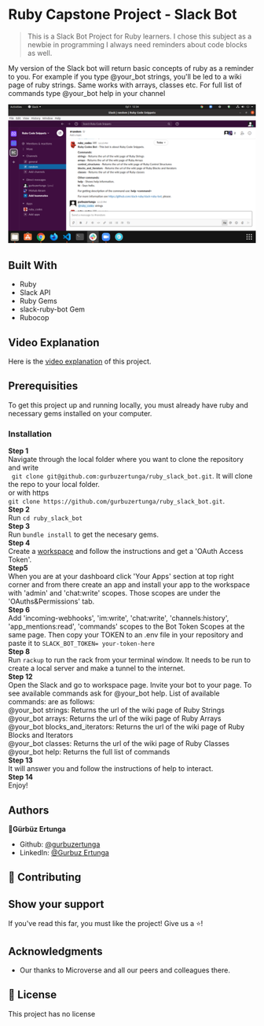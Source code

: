 # Ruby Capstone Project - Slack Bot

> This is a Slack Bot Project for Ruby learners. I chose this subject as a newbie in programming I always need reminders about code blocks as well.

My version of the Slack bot will return basic concepts of ruby as a reminder to you. For example if you type @your_bot strings, you'll be led to a wiki page of ruby strings. Same works with arrays, classes etc. For full list of commands type @your_bot help in your channel

![screenshot](./assets/screenshot.png)

## Built With
* Ruby
* Slack API
* Ruby Gems
* slack-ruby-bot Gem
* Rubocop

## Video Explanation

Here is the [video explanation](https://www.loom.com/share/c6738ee94321498bacc9f3c6eb38448e) of this project.

## Prerequisities

To get this project up and running locally, you must already have ruby and necessary gems installed on your computer.

### Installation

**Step 1**<br>
Navigate through the local folder where you want to clone the repository and write<br>
``` git clone git@github.com:gurbuzertunga/ruby_slack_bot.git```. It will clone the repo to your local folder.<br>
or with https<br>
```git clone https://github.com/gurbuzertunga/ruby_slack_bot.git```.<br>
**Step 2**<br>
Run ```cd ruby_slack_bot```<br>
**Step 3**<br>
Run ```bundle install``` to get the necesary gems.<br>
**Step 4**<br>
Create a [workspace](https://slack.com/get-started#/create) and follow the instructions and get a 'OAuth Access Token'.<br>
**Step5**<br>
When you are at your dashboard click 'Your Apps' section at top right corner and from there create an app and install your app to the workspace with 'admin' and 'chat:write' scopes. Those scopes are under the 'OAuths&Permissions' tab.<br>
**Step 6**<br>
Add 'incoming-webhooks', 'im:write', 'chat:write', 'channels:history', 'app_mentions:read', 'commands' scopes to the Bot Token Scopes at the same page. Then copy your TOKEN to an .env file in your repository and paste it to ```SLACK_BOT_TOKEN= your-token-here```<br>
**Step 8**<br>
Run ```rackup``` to run the rack  from your terminal window. It needs to be run to create a local server and make a tunnel to the internet.<br>
**Step 12**<br>
Open the Slack and go to workspace page. Invite your bot to your page. To see available commands ask for @your_bot help.
List of available commands: are as follows:<br>
@your_bot strings: Returns the url of the wiki page of Ruby Strings<br>
@your_bot arrays: Returns the url of the wiki page of Ruby Arrays<br>
@your_bot blocks_and_iterators: Returns the url of the wiki page of Ruby Blocks and Iterators<br>
@your_bot classes: Returns the url of the wiki page of Ruby Classes<br>
@your_bot help: Returns the full list of commands<br>
**Step 13**<br>
It will answer you and follow the instructions of help to interact.<br>
**Step 14**<br>
Enjoy!<br>

## Authors

:bust_in_silhouette:**Gürbüz Ertunga**
- Github: [@gurbuzertunga](https://github.com/gurbuzertunga)
- LinkedIn: [@Gurbuz Ertunga](https://www.linkedin.com/in/gurbuz-ertunga-a607a2a5/)

## :handshake: Contributing

## Show your support
If you've read this far, you must like the project! Give us a :star:️!   

## Acknowledgments
- Our thanks to Microverse and all our peers and colleagues there.

## :memo: License
This project has no license  